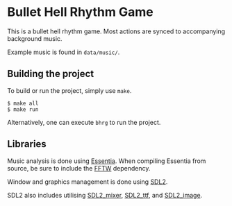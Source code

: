 # Bullet Hell Rhythm Game

This is a bullet hell rhythm game. Most actions are synced to accompanying background music.

Example music is found in `data/music/`.

## Building the project

To build or run the project, simply use `make`.

```
$ make all
$ make run
```

Alternatively, one can execute `bhrg` to run the project.

## Libraries

Music analysis is done using [Essentia](https://essentia.upf.edu/). When compiling Essentia from source, be sure to include the [FFTW](http://www.fftw.org/) dependency.

Window and graphics management is done using [SDL2](https://www.libsdl.org/).

SDL2 also includes utilising [SDL2\_mixer](), [SDL2\_ttf](), and [SDL2\_image]().
